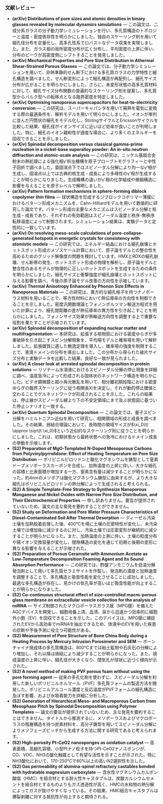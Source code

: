 ### 文献レビュー
- **(arXiv) Distributions of pore sizes and atomic densities in binary glasses revealed by molecular dynamics simulations** — この論文は、二成分系ガラスの分子動力学シミュレーションを行い、多孔質構造のトポロジーと温度・密度依存性を明らかにしました。独自のスケーリング則を用いて細孔径分布を定量化し、高多孔性系でロバストなデータ収束を実現しました。また、ガラス相の局所密度分布が広く分布し、平均密度の上昇に伴い、分布のピークが高密度側にシフトすることを発見しました。
- **(arXiv) Mechanical Properties and Pore Size Distribution in Athermal Shear-Strained Porous Glasses** — この論文では、分子動力学シミュレーションを用いて、非熱準静的せん断下における多孔質ガラスの力学特性と細孔構造を調べました。せん断変形によって細孔構造が再配列し、細孔サイズ分布が広がることを明らかにしました。さらに、未変形状態の高多孔質材料に対して、細孔サイズ分布関数の普遍的なスケーリング則を提案し、多孔質型からバルク型への転移点となる臨界密度を特定しました。
- **(arXiv) Optimising nanoporous supercapacitors for heat-to-electricity conversion** — この研究は、スーパーキャパシタを用いて廃熱を電気に変換する際の最適条件を、解析モデルを用いて明らかにしました。イオンが単列に並んだ円筒状の細孔をモデル化し、StirlingサイクルとEricssonサイクルを比較した結果、細孔径がイオンサイズに近いほど効率が良いことが判明しました。特に、細孔のイオン親和性が適度な場合に、より多くのエネルギーを回収できることを示しました。
- **(arXiv) Spinodal decomposition versus classical gamma-prime nucleation in a nickel-base superalloy powder: An in-situ neutron diffraction and atomic-scale analysis** — この研究は、ニッケル基超合金粉末の熱処理による強化相γ'析出機構を原子プローブトモグラフィーと中性子回折で調べました。亜固溶点下ではスピノーダル分解により均一なγ'相が生成し、固溶点以上では古典的核生成・成長により多峰性のγ'相が生成することが明らかになりました。生成機構の違いがγ'相の化学組成や微細構造に影響を与えることを原子レベルで解明しました。
- **(arXiv) Pattern formation mechanisms in sphere-forming diblock copolymer thin films** — 球状構造を形成するジブロックコポリマー薄膜におけるパターン形成メカニズムを、Cahn-Hilliardモデルを用いて数値的に研究した論文です。パターン形成の主要なメカニズムはスピノーダル分解と核生成・成長であり、それぞれの有効範囲はスピノーダル温度と秩序-無秩序転移温度によって制御されます。シミュレーション結果は、実験データと定性的に一致しています。
- **(arXiv) On resolving meso-scale calculations of pore-collapse-generated hotspots in energetic crystals for consistency with atomistic models** — この研究では、エネルギー結晶における細孔崩壊とホットスポット形成のメゾスケール計算において、原子論モデルとの整合性を高めるためのグリッド解像度の問題を検討しています。HMXとRDXの細孔崩壊、せん断帯の発生、ホットスポット形成の物理を解析し、原子論モデルと整合性のあるモデルが物理的に正しいホットスポットを生成するための条件を明らかにしました。細孔サイズと衝撃強度が細孔崩壊とホットスポットに与える影響を調べ、今後の原子論モデル改善の方向性を示唆しています。
- **(arXiv) Thermal Anisotropy Enhanced by Phonon Size Effects in Nanoporous Materials** — この研究は、異方的な細孔格子を持つナノポーラス材料を用いることで、等方性材料において熱伝導率の方向性を制御できることを示しました。密度汎関数理論とフォノンボルツマン輸送方程式を用いた計算により、細孔間距離の差が熱伝導率の異方性を引き起こすことを明らかにしました。フォノンサイズ効果が熱輸送方向性を調整する上で重要な役割を果たすことが示唆されています。
- **(arXiv) Spinodal decomposition of expanding nuclear matter and multifragmentation** — 本研究は、拡張する核物質における密度ゆらぎが多重破砕を引き起こすスピン分解現象を、平均場モデルと確率場を用いて解析しました。拡張媒質に適した散逸定理を導入し、確率場の強度を制限することで、液滴ドメインの分布を導出しました。この分布から得られた破片サイズ分布と実験データを比較した結果、良好な一致が見られました。
- **(arXiv) A closer look at arrested spinodal decomposition in protein solutions** — リゾチーム水溶液におけるスピノーダル分解の停止現象を詳細に調べ、温度急冷によって形成される固体状のネットワーク構造を明らかにした。ビデオ顕微鏡と超小角光散乱を用いて、相分離初期段階における密度ゆらぎの臨界スケーリングに従う相関長Xiを決定し、それが動的停止閾値と交わることでゲルネットワークが形成されることを示した。これらの結果は、停止線がスピノーダル線より下の不安定領域にまで及ぶ状態図に基づいた停止シナリオと一致する。
- **(arXiv) Quantum Spinodal Decomposition** — この論文では、量子スピン分解をハミルトニアン近似を用いて研究し、相関領域の形成と成長を調べました。その結果、弱結合理論において、長時間の領域サイズが$\xi_D(t) \approx \sqrt{t \xi_0}$という近似的なスケーリング則に従うことを明らかにしました。これは、初期状態から最終状態への急冷におけるドメイン成長の挙動を示唆します。
- **(S2) Preparation of MgO-Templated N-Doped Mesoporous Carbons from Polyvinylpyrrolidone: Effect of Heating Temperature on Pore Size Distribution** — ポリビニルピロリドンと酸化マグネシウムを鋳型として窒素ドープメソポーラスカーボンを合成し、加熱温度の上昇に伴い、大きな細孔の容積と比表面積が増加する一方、窒素含有量は減少することが明らかになった。約4nmのメソポアは酸化マグネシウム鋳型に由来するが、より大きな細孔はポリビニルピロリドンの熱分解によって生成されると考えられる。
- **(S2) A Simple Template‐Free Strategy to Synthesize Nanoporous Manganese and Nickel Oxides with Narrow Pore Size Distribution, and Their Electrochemical Properties** — 申し訳ありません。要旨が提供されていないため、論文の主な発見を要約することができません。
- **(S2) Study on Deformation and Pore Water Pressure Characteristics of Diesel-Contaminated Soil After Thermal Desorption** — ディーゼル汚染土壌を加熱脱着処理した後、400℃を境に土壌の圧密特性が変化し、未汚染土壌では増加後に減少するのに対し、汚染土壌では圧密変形が継続的に減少することが明らかになった。また、加熱温度の上昇に伴い、土壌の粒度分布や陽イオン交換容量が変化し、間隙構造の変化を通じて初期と後期の変形に異なる影響を与えることが示唆された。
- **(S2) Preparation of Porous Ceramsite with Ammonium Acetate as Low-Temperature Decomposition Foaming Agent and Its Sound Absorption Performance** — この研究では、酢酸アンモニウムを低温分解発泡剤として用いて多孔質セラミサイトを作製し、発泡剤の濃度と加熱速度を調整することで、多孔構造と吸音性能を変化させることに成功しました。最適な多孔構造が存在し、見かけの気孔率が高いほど吸音性能が向上することが明らかになりました。
- **(S2) Co-continuous structural effect of size-controlled macro-porous glass membrane on extracellular vesicle collection for the analysis of miRNA** — サイズ制御されたマクロポーラスガラス膜（MPG膜）を備えたAGCデバイスを開発し、細胞培養上清、血清、尿から迅速かつ効率的に細胞外小胞（EV）を回収できることを示した。このデバイスは、MPG膜に捕捉されたEVから高効率でmiRNAを抽出できるため、体液中のEVを用いた疾患の診断や予後予測に役立つ可能性がある。
- **(S2) Measurement of Pore Structure of Bone China Body during a Heating Process by Mercury Intrusion Porosimeter and SEM** — ボーンチャイナ焼成体の多孔質構造は、800℃までは粘土鉱物や石灰石の分解により増加し、それ以降は焼結により減少することが明らかになった。また、焼成温度の上昇に伴い、細孔径が大きくなり、閉気孔が球状に近づく傾向が示された。
- **(S2) A novel method of making PVF porous foam without using the pore forming agent** — 従来の多孔化剤を使わずに、スピノーダル分解を利用した新しいポリビニルホルマール（PVF）多孔質フォームの製造方法を開発した。ポリビニルアルコール濃度と反応温度がPVFフォームの細孔構造に及ぼす影響、および水吸着能力を詳細に分析した。
- **(S2) Generation of Hierarchical Meso‐ and Macroporous Carbon from Mesophase Pitch by Spinodal Decomposition using Polymer Templates** — 論文の要旨が提供されていないため、主な発見を要約することはできません。タイトルから推測するに、メソポーラスおよびマクロポーラスの階層構造を持つ炭素材料を、高分子鋳型を用いてスピノーダル分解によりメソフェーズピッチから生成する方法に関する研究であると考えられます。
- **(S2) High-porosity Pt–CeO2 nanosponges as oxidation catalyst** — 高表面積、高細孔容積、小型Ptナノ粒子を持つPt-CeO2ナノスポンジが、CO、VOC、NH3の酸化触媒として有望な活性を示すことが示された。特にNH3酸化において、170-250℃で80%以上の高いN2選択性を示した。
- **(S2) Gas permeability of alumina‐spinel refractory castables bonded with hydratable magnesium carboxylate** — 含水性マグネシウムカルボン酸塩（HMC）を結合材とする耐火性キャスタブルは、炭酸カルシウムセメントを結合材とするものよりもガス透過性が高く、HMCの水和物の熱分解によってガスが抜けやすくなっている。その結果、HMC結合キャスタブルは爆裂剥離に対する抵抗性が向上すると期待される。
